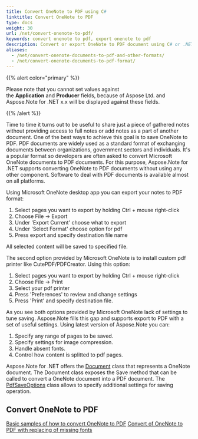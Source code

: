 ```yaml
---
title: Convert OneNote to PDF using C#
linktitle: Convert OneNote to PDF
type: docs
weight: 30
url: /net/convert-onenote-to-pdf/
keywords: convert onenote to pdf, export onenote to pdf
description: Convert or export OneNote to PDF document using C# or .NET API.
aliases:
  - /net/convert-onenote-documents-to-pdf-and-other-formats/
  - /net/convert-onenote-documents-to-pdf-format/
---
```


{{% alert color="primary" %}} 

Please note that you cannot set values against the **Application** and **Producer** fields, because of Aspose Ltd. and Aspose.Note for .NET x.x will be displayed against these fields.

{{% /alert %}} 


Time to time it turns out to be useful to share just a piece of gathered notes without providing access to full notes or add notes as a part of another document.
One of the best ways to achieve this goal is to save OneNote to PDF. PDF documents are widely used as a standard format of exchanging documents between organizations, government sectors and individuals. It's a popular format so developers are often asked to convert Microsoft OneNote documents to PDF documents. For this purpose, Aspose.Note for .NET supports converting OneNote to PDF documents without using any other component.
Software to deal with PDF documents is available almost on all platforms.

Using Microsoft OneNote desktop app you can export your notes to PDF format:
1. Select pages you want to export by holding Ctrl + mouse right-click 
2. Choose File -> Export
3. Under 'Export Current' choose what to export
4. Under 'Select Format' choose option for pdf
5. Press export and specify destination file name

All selected content will be saved to specified file.


The second option provided by Microsoft OneNote is to install custom pdf printer like CutePDF/PDFCreator.
Using this option:
1. Select pages you want to export by holding Ctrl + mouse right-click 
2. Choose File -> Print
3. Select your pdf printer
4. Press 'Preferences' to review and change settings
5. Press 'Print' and specify destination file.


As you see both options provided by Microsoft OneNote lack of settings to tune saving.
Aspose.Note fills this gap and supports export to PDF with a set of useful settings.
Using latest version of Aspose.Note you can:
1. Specify any range of pages to be saved.
2. Specify settings for image compression.
3. Handle absent fonts.
4. Control how content is splitted to pdf pages.


Aspose.Note for .NET offers the [Document](https://reference.aspose.com/note/net/aspose.note/document) class that represents a OneNote document. The Document class exposes the Save method that can be called to convert a OneNote document into a PDF document. The [PdfSaveOptions](https://reference.aspose.com/note/net/aspose.note.saving/pdfsaveoptions) class allows to specify additional settings for saving operation.


## **Convert OneNote to PDF**
[Basic samples of how to convert OneNote to PDF](https://docs.aspose.com/note/net/convert-onenote-to-pdf/basic-samples/)
[Convert of OneNote to PDF with replacing of missing fonts](https://docs.aspose.com/note/net/convert-onenote-to-pdf/replacing-of-missing-fonts/)

